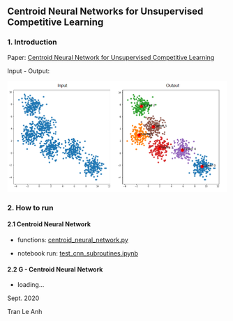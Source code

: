 ## Centroid Neural Networks for Unsupervised Competitive Learning

### 1. Introduction

Paper: [Centroid Neural Network for Unsupervised Competitive Learning](https://ieeexplore.ieee.org/document/839021)

Input - Output:

![picture](images/sample1.png)

### 2. How to run

#### 2.1 Centroid Neural Network

- functions: [centroid_neural_network.py](https://github.com/tranleanh/Centroid-Neural-Network/blob/master/centroid_neural_network.py)

- notebook run: [test_cnn_subroutines.ipynb](https://github.com/tranleanh/Centroid-Neural-Network/blob/master/test_cnn_subroutines.ipynb)

#### 2.2 G - Centroid Neural Network

- loading...

Sept. 2020

Tran Le Anh
